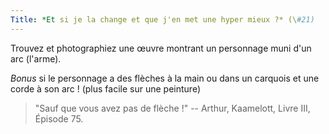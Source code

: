 ```yaml
---
Title: *Et si je la change et que j'en met une hyper mieux ?* (\#21)
---
```


Trouvez et photographiez une œuvre montrant un personnage muni d'un arc (l'arme).

*Bonus* si le personnage a des flèches à la main ou dans un carquois et une corde à son arc ! (plus facile sur une peinture)

> "Sauf que vous avez pas de flèche !" -- Arthur, Kaamelott, Livre III, Épisode 75.
